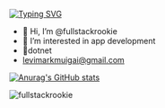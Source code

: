 <a href="https://git.io/typing-svg"><img src="https://readme-typing-svg.demolab.com?font=Fira+Code&pause=1000&color=FFAA3D&width=435&lines=Fullstack+Rookie+;Java%2FC%23+Developer" alt="Typing SVG" /></a>

- 👋 Hi, I’m @fullstackrookie
- 👀 I’m interested in app development
- 🌱dotnet
- levimarkmuigai@gmail.com

[![Anurag's GitHub stats](https://github-readme-stats.vercel.app/api?username=fullstackrookie&show_icons=true&theme=great-gatsby)](https://github.com/fullstackrookie/github-readme-stats)

<p><img align="left" src="https://github-readme-stats.vercel.app/api/top-langs?username=fullstackrookie&show_icons=true&cache_seconds=1600&locale=en&layout=compact&theme=dark" alt="fullstackrookie" /></p>


